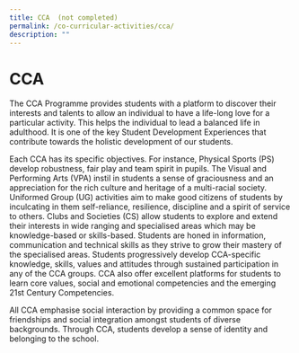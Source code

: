 ```yaml
---
title: CCA  (not completed)
permalink: /co-curricular-activities/cca/
description: ""
---
```


# **CCA**

The CCA Programme provides students with a platform to discover their interests and talents to allow an individual to have a life-long love for a particular activity. This helps the individual to lead a balanced life in adulthood. It is one of the key Student Development Experiences that contribute towards the holistic development of our students. 

Each CCA has its specific objectives. For instance, Physical Sports (PS) develop robustness, fair play and team spirit in pupils. The Visual and Performing Arts (VPA) instil in students a sense of graciousness and an appreciation for the rich culture and heritage of a multi-racial society. Uniformed Group (UG) activities aim to make good citizens of students by inculcating in them self-reliance, resilience, discipline and a spirit of service to others. Clubs and Societies (CS) allow students to explore and extend their interests in wide ranging and specialised areas which may be knowledge-based or skills-based. Students are honed in information, communication and technical skills as they strive to grow their mastery of the specialised areas. Students progressively develop CCA-specific knowledge, skills, values and attitudes through sustained participation in any of the CCA groups. CCA also offer excellent platforms for students to learn core values, social and emotional competencies and the emerging 21st Century Competencies. 

All CCA emphasise social interaction by providing a common space for friendships and social integration amongst students of diverse backgrounds. Through CCA, students develop a sense of identity and belonging to the school.


